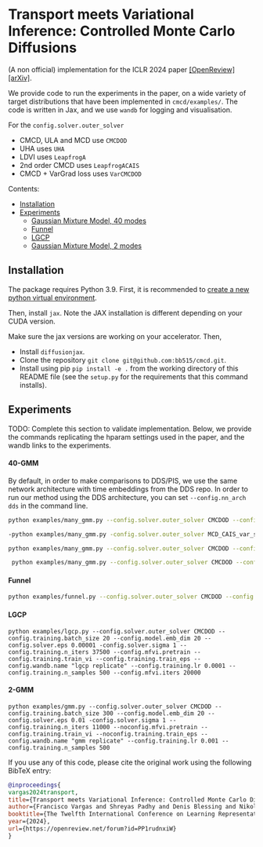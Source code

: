 # Transport meets Variational Inference: Controlled Monte Carlo Diffusions

(A non official) implementation for the ICLR 2024 paper [[OpenReview]](https://openreview.net/forum?id=PP1rudnxiW) [[arXiv]](https://arxiv.org/abs/2307.01050).

We provide code to run the experiments in the paper, on a wide variety of target distributions that have been implemented in `cmcd/examples/`. The code is written in Jax, and we use `wandb` for logging and visualisation.

For the `config.solver.outer_solver`
- CMCD, ULA and MCD use `CMCDOD`
- UHA uses `UHA`
- LDVI uses `LeapfrogA`
- 2nd order CMCD uses `LeapfrogACAIS`
- CMCD + VarGrad loss uses `VarCMCDOD`

Contents:
- [Installation](#installation)
- [Experiments](#experiments)
    - [Gaussian Mixture Model, 40 modes](#40-gmm)
    - [Funnel](#funnel)
    - [LGCP](#lgcp)
    - [Gaussian Mixture Model, 2 modes](#2-gmm)

## Installation
The package requires Python 3.9. First, it is recommended to [create a new python virtual environment](https://conda.io/projects/conda/en/latest/user-guide/tasks/manage-environments.html#creating-an-environment-with-commands).

Then, install `jax`. Note the JAX installation is different depending on your CUDA version.

Make sure the jax versions are working on your accelerator. Then,
- Install `diffusionjax`.
- Clone the repository `git clone git@github.com:bb515/cmcd.git`.
- Install using pip `pip install -e .` from the working directory of this README file (see the `setup.py` for the requirements that this command installs).

## Experiments

TODO: Complete this section to validate implementation. Below, we provide the commands replicating the hparam settings used in the paper, and the wandb links to the experiments.

#### 40-GMM

By default, in order to make comparisons to DDS/PIS, we use the same network architecture with time embeddings from the DDS repo. In order to run our method using the DDS architecture, you can set `--config.nn_arch dds` in the command line.

```bash
python examples/many_gmm.py --config.solver.outer_solver CMCDOD --config.training.batch_size 2000 --config.num_outer_steps 256 --noconfig.mfvi.pretrain --config.solver.sigma 60 --config.training.grad_clip --config.solver.eps 1 --config.model.eps_schedule cos_sq --config.training.lr 0.001 --noconfig.training.train_eps --noconfig.training.train_vi --config.wandb.name "kl 40gmm pis net eps=1, cos_sq" --config.nn_arch dds
```

```bash
-python examples/many_gmm.py -config.solver.outer_solver MCD_CAIS_var_sn --config.training.batch_size 2000 --config.num_outer_steps 256 --noconfig.mfvi.pretrain --config.solver.sigma 15 --config.training.grad_clip --config.solver.eps 0.65 --config.model.emb_dim 130 --config.training.lr 0.005 --noconfig.training.train_eps --noconfig.training.train_vi --config.wandb.name "logvar 40gmm"
```

```bash
python examples/many_gmm.py --config.solver.outer_solver CMCDOD --config.training.batch_size 2000 --config.num_outer_steps 256 --noconfig.mfvi.pretrain --config.solver.sigma 15 --config.training.grad_clip --config.solver.eps 0.1 --config.model.emb_dim 130 --config.training.lr 0.005 --noconfig.training.train_eps --noconfig.training.train_vi --config.wandb.name "kl 40gmm"
```

```bash
 python examples/many_gmm.py --config.solver.outer_solver CMCDOD --config.training.batch_size 2000 --config.num_outer_steps 256 --noconfig.mfvi.pretrain --config.solver.sigma 60 --config.training.grad_clip --config.solver.eps 1 --config.model.eps_schedule cos_sq --config.training.lr 0.001 --noconfig.training.train_eps --noconfig.training.train_vi --config.wandb.name "kl 40gmm pis net eps=1, cos_sq" --config.nn_arch dds
```

#### Funnel

```bash
python examples/funnel.py --config.solver.outer_solver CMCDOD --config.training.batch_size 300 --config.model.emb_dim 48 --config.solver.eps 0.1 -config.solver.sigma 1 --config.training.n_iters 11000 --noconfig.mfvi.pretrain --config.training.train_vi --noconfig.training.train_eps --config.wandb.name "funnel replicate w/ cos_sq" --config.training.lr 0.01 --config.training.n_samples 2000 --config.model.eps_schedule cos_sq
```

#### LGCP

```
python examples/lgcp.py --config.solver.outer_solver CMCDOD --config.training.batch_size 20 --config.model.emb_dim 20 --config.solver.eps 0.00001 -config.solver.sigma 1 --config.training.n_iters 37500 --config.mfvi.pretrain --config.training.train_vi --config.training.train_eps --config.wandb.name "lgcp replicate" --config.training.lr 0.0001 --config.training.n_samples 500 --config.mfvi.iters 20000
```

#### 2-GMM

```
python examples/gmm.py --config.solver.outer_solver CMCDOD --config.training.batch_size 300 --config.model.emb_dim 20 --config.solver.eps 0.01 -config.solver.sigma 1 --config.training.n_iters 11000 --noconfig.mfvi.pretrain --config.training.train_vi --noconfig.training.train_eps --config.wandb.name "gmm replicate" --config.training.lr 0.001 --config.training.n_samples 500
```

If you use any of this code, please cite the original work using the following BibTeX entry:

```bibtex
@inproceedings{
vargas2024transport,
title={Transport meets Variational Inference: Controlled Monte Carlo Diffusions},
author={Francisco Vargas and Shreyas Padhy and Denis Blessing and Nikolas N{\"u}sken},
booktitle={The Twelfth International Conference on Learning Representations},
year={2024},
url={https://openreview.net/forum?id=PP1rudnxiW}
}
```
